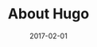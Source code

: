 ---
title: About Hugo
linktitle: Overview
description: Hugo's features, roadmap, and license, as well as the motivation behind creating Hugo.
date: 2017-02-01
publishdate: 2017-02-01
lastmod: 2017-02-01
categories: []
tags: []
weight: 01
draft: false
aliases: []
toc: false
---